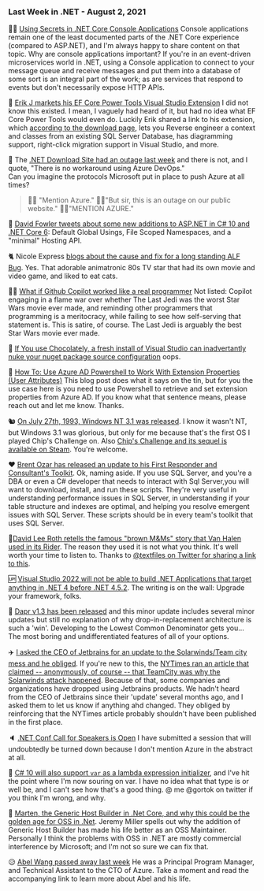 ### Last Week in .NET - August 2, 2021

🕵️‍♀️ [Using Secrets in .NET Core Console Applications](https://santoshhari.wordpress.com/2021/07/26/using-app-secrets-in-dotnetcore-console-applications/) Console applications remain one of the least documented parts of the .NET Core experience (compared to ASP.NET), and I'm always happy to share content on that topic. Why are console applications important?  If you're in an event-driven microservices world in .NET, using a Console application to connect to your message queue and receive messages and put them into a database of some sort is an integral part of the work; as are services that respond to events but don't necessarily expose HTTP APIs.

🔨 [Erik J markets his EF Core Power Tools Visual Studio Extension](https://twitter.com/ErikEJ/status/1419660392154996745)  I did not know this existed. I mean, I vaguely had heard of it, but had no idea what EF Core Power Tools would even do. Luckily Erik shared a link to his extension, which [according to the download page](https://marketplace.visualstudio.com/items?itemName=ErikEJ.EFCorePowerTools), lets you Reverse engineer a context and classes from an existing SQL Server Database, has diagramming support, right-click migration support in Visual Studio, and more.

🔌 The [.NET Download Site had an outage last week](https://github.com/dotnet/announcements/issues/192) and there is not, and I quote, "There is no workaround using Azure DevOps."  
Can you imagine the protocols Microsoft put in place to push Azure at all times? 

> 👨‍💼 "Mention Azure." 
> 👨‍💻"But sir, this is an outage on our public website."
> 👨‍💼"MENTION AZURE."

🦜 [David Fowler tweets about some new additions to ASP.NET in C# 10 and .NET Core 6](https://twitter.com/davidfowl/status/1419557211051749379): Default Global Usings, File Scoped Namespaces, and a "minimal" Hosting API.

🐈 Nicole Express [blogs about the cause and fix for a long standing ALF Bug](https://nicole.express/2021/remember-alf.html). Yes. That adorable animatronic 80s TV star that had its own movie and video game, and liked to eat cats.

🧟‍♂️ [What if Github Copilot worked like a real programmer](https://medium.com/young-coder/what-if-github-copilot-worked-like-a-real-programmer-337581375aae) Not listed: Copilot engaging in a flame war over whether The Last Jedi was the worst Star Wars movie ever made, and reminding other programmers that programming is a meritocracy, while failing to see how self-serving that statement is.  This is satire, of course. The Last Jedi is arguably the best Star Wars movie ever made.

🍪 [If You use Chocolately, a fresh install of Visual Studio can inadvertantly nuke your nuget package source configuration](https://twitter.com/1kevgriff/status/1420011103476649996?s=20) oops.

🐢 [How To: Use Azure AD Powershell to Work With Extension Properties (User Attributes)](https://seankilleen.com/2021/07/how-to-use-azure-ad-powershell-to-work-with-extension-properties-user-attributes/) This blog post does what it says on the tin, but for you the use case here is you need to use Powershell to retrieve and set extension properties from Azure AD.  If you know what that sentence means, please reach out and let me know. Thanks.

🐿 [On July 27th, 1993, Windows NT 3.1 was released](https://twitter.com/DayTechHistory/status/1420022077122351110). I know it wasn't NT, but Windows 3.1 was glorious, but only for me because that's the first OS I played Chip's Challenge on. Also [Chip's Challenge and its sequel is available on Steam](https://store.steampowered.com/app/346850/Chips_Challenge_1/). You're welcome. 

❤️ [Brent Ozar has released an update to his First Responder and Consultant's Toolkit](https://www.brentozar.com/archive/2021/07/updated-first-responder-kit-and-consultant-toolkit-for-july-2021/).  Ok, naming aside. If you use SQL Server, and you're a DBA or even a C# developer that needs to interact with Sql Server,you will want to download, install, and run these scripts.  They're very useful in understanding performance issues in SQL Server, in understanding if your table structure and indexes are optimal, and helping you resolve emergent issues with SQL Server. These scripts should be in every team's toolkit that uses SQL Server.

🍭[David Lee Roth retells the famous "brown M&Ms" story that Van Halen used in its Rider](https://www.youtube.com/watch?v=8xqnfUDcPiw&feature=youtu.be).  The reason they used it is not what you think. It's well worth your time to listen to. Thanks to [@textfiles on Twitter for sharing a link to this](https://twitter.com/textfiles/status/1420094645963534340).

🆙 [Visual Studio 2022 will not be able to build .NET Applications that target anything in .NET 4 before .NET 4.5.2](https://twitter.com/sinclairinat0r/status/1420137195835375618?s=20).  The writing is on the wall: Upgrade your framework, folks.

📢 [Dapr v1.3 has been released](https://blog.dapr.io/posts/2021/07/27/dapr-v1.3-is-now-available/) and this minor update includes several minor updates but still no explanation of why drop-in-replacement architecture is such a 'win'.  Developing to the Lowest Common Denominator gets you... The most boring and undifferentiated features of all of your options.

✈️ [I asked the CEO of Jetbrains for an update to the Solarwinds/Team city mess and he obliged](https://twitter.com/mshafirov/status/1420405388462153733?s=20).  If you're new to this, the [NYTimes ran an article that claimed -- anonymously, of course -- that TeamCity was why the Solarwinds attack happened](https://www.nytimes.com/2021/01/06/us/politics/russia-cyber-hack.html).  Because of that, some companies and organizations have dropped using Jetbrains products.  We hadn't heard from the CEO of Jetbrains since their 'update' several months ago, and I asked them to let us know if anything ahd changed.  They obliged by reinforcing that the NYTimes article probably shouldn't have been published in the first place.

🔈 [.NET Conf Call for Speakers is Open](https://sessionize.com/dotnetconf) I have submitted a session that will undoubtedly be turned down because I don't mention Azure in the abstract at all.

🤯 [C# 10 will also support `var` as a lambda expression initializer](https://github.com/dotnet/roslyn/pull/55132), and I've hit the point where I'm now souring on var. I have no idea what that type is or well be, and I can't see how that's a good thing. @ me @gortok on twitter if you think I'm wrong, and why.

💸 [Marten, the Generic Host Builder in .Net Core, and why this could be the golden age for OSS in .Net](https://twitter.com/jeremydmiller/status/1421081986702233600).  Jeremy Miller spells out why the addition of Generic Host Builder has made his life better as an OSS Maintainer.  Personally I think the problems with OSS in .NET are mostly commercial interference by Microsoft; and I'm not so sure we can fix that.

😥 [Abel Wang passed away last week](https://usdaynews.com/celebrities/celebrity-death/abel-wang-death-cause/) He was a Principal Program Manager, and Technical Assistant to the CTO of Azure.  Take a moment and read the accompanying link to learn more about Abel and his life.

